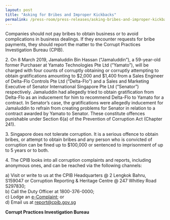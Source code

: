 ```yaml
---
layout: post
title: "Asking for Bribes and Improper Kickbacks"
permalink: /press-room/press-releases/asking-bribes-and-improper-kickbacks/
---
```

Companies should not pay bribes to obtain business or to avoid complications in business dealings. If they encounter requests for bribe payments, they should report the matter to the Corrupt Practices Investigation Bureau (CPIB). 

2\.          On 8 March 2019, Jamaluddin Bin Hassan (“Jamaluddin”), a 59-year-old former Purchaser at Yamato Technologies Pte Ltd (“Yamato”), will be charged with four counts of corruptly obtaining or corruptly attempting to obtain gratifications amounting to $2,000 and $1,400 from a Sales Engineer of Delta-Flo Controls Pte Ltd (“Delta-Flo”) and a Sales and Marketing Executive of Senator International Singapore Pte Ltd (“Senator”) respectively. Jamaluddin had allegedly tried to obtain gratification from Delta-Flo as an inducement for him to recommend Delta-Flo to Yamato for a contract. In Senator’s case, the gratifications were allegedly inducement for Jamaluddin to refrain from creating problems for Senator in relation to a contract awarded by Yamato to Senator. These constitute offences punishable under Section 6(a) of the Prevention of Corruption Act (Chapter 241).

3\.          Singapore does not tolerate corruption. It is a serious offence to obtain bribes, or attempt to obtain bribes and any person who is convicted of corruption can be fined up to $100,000 or sentenced to imprisonment of up to 5 years or to both.

4\.         The CPIB looks into all corruption complaints and reports, including anonymous ones, and can be reached via the following channels:

a) Visit or write to us at the CPIB Headquarters @ 2 Lengkok Bahru, S159047 or Corruption Reporting & Heritage Centre @ 247 Whitley Road S297830;<br />
b) Call the Duty Officer at 1800-376-0000;<br />
c) Lodge an [e-Complaint](/e-services/e-complaint-for-corrupt-conduct); or<br>
d) Email us at <a class="spamspan" href="mailto:report@cpib.gov.sg">report@cpib.gov.sg</a>

**Corrupt Practices Investigation Bureau**
